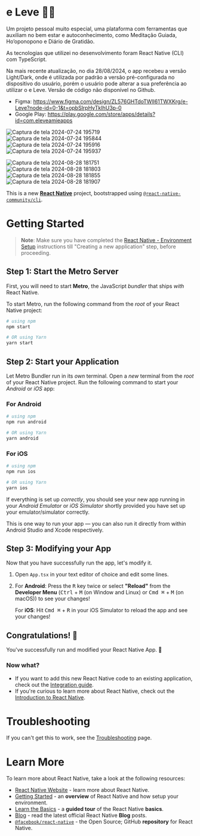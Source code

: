 # e Leve 🧘‍♀️

Um projeto pessoal muito especial, uma plataforma com ferramentas que auxiliam no bem estar e autoconhecimento, como Meditação Guiada, Ho’oponopono e Diário de Gratidão.

As tecnologias que utilizei no desenvolvimento foram React Native (CLI) com TypeScript.

Na mais recente atualização, no dia 28/08/2024, o app recebeu a versão Light/Dark, onde é utilizada por padrão a versão pré-configurada no dispositivo do usuário, porém o usuário pode alterar a sua preferência ao utilizar o e Leve. Versão de código não disponível no Github.

- Figma: https://www.figma.com/design/ZL576GHTdoTWll61TWXKrg/e-Leve?node-id=0-1&t=opbSlrpHyTkIhU3p-0
- Google Play: https://play.google.com/store/apps/details?id=com.eleveamieapps

![Captura de tela 2024-07-24 195719](https://github.com/user-attachments/assets/e3d3c2f2-4010-4783-bd4c-f58e6ed1d447)
![Captura de tela 2024-07-24 195844](https://github.com/user-attachments/assets/0440b03b-0d77-44a6-a5b7-b957aa71535c)
![Captura de tela 2024-07-24 195916](https://github.com/user-attachments/assets/668b79fd-d75a-49c8-a146-fd022f0870ed)
![Captura de tela 2024-07-24 195937](https://github.com/user-attachments/assets/59e35079-dcfd-430b-9833-efc512cb7fe6)

![Captura de tela 2024-08-28 181751](https://github.com/user-attachments/assets/b8e36f7c-0d24-48e0-9b8c-3c1ec05a8691)
![Captura de tela 2024-08-28 181803](https://github.com/user-attachments/assets/08d1a4b5-043c-44ee-986f-8ede6d5462cc)
![Captura de tela 2024-08-28 181855](https://github.com/user-attachments/assets/0e654242-a1a1-418d-902a-4e5ca88d60bd)
![Captura de tela 2024-08-28 181907](https://github.com/user-attachments/assets/513dc3d0-a795-4369-8324-7c25f319b111)




This is a new [**React Native**](https://reactnative.dev) project, bootstrapped using [`@react-native-community/cli`](https://github.com/react-native-community/cli).

# Getting Started

>**Note**: Make sure you have completed the [React Native - Environment Setup](https://reactnative.dev/docs/environment-setup) instructions till "Creating a new application" step, before proceeding.

## Step 1: Start the Metro Server

First, you will need to start **Metro**, the JavaScript _bundler_ that ships _with_ React Native.

To start Metro, run the following command from the _root_ of your React Native project:

```bash
# using npm
npm start

# OR using Yarn
yarn start
```

## Step 2: Start your Application

Let Metro Bundler run in its _own_ terminal. Open a _new_ terminal from the _root_ of your React Native project. Run the following command to start your _Android_ or _iOS_ app:

### For Android

```bash
# using npm
npm run android

# OR using Yarn
yarn android
```

### For iOS

```bash
# using npm
npm run ios

# OR using Yarn
yarn ios
```

If everything is set up _correctly_, you should see your new app running in your _Android Emulator_ or _iOS Simulator_ shortly provided you have set up your emulator/simulator correctly.

This is one way to run your app — you can also run it directly from within Android Studio and Xcode respectively.

## Step 3: Modifying your App

Now that you have successfully run the app, let's modify it.

1. Open `App.tsx` in your text editor of choice and edit some lines.
2. For **Android**: Press the <kbd>R</kbd> key twice or select **"Reload"** from the **Developer Menu** (<kbd>Ctrl</kbd> + <kbd>M</kbd> (on Window and Linux) or <kbd>Cmd ⌘</kbd> + <kbd>M</kbd> (on macOS)) to see your changes!

   For **iOS**: Hit <kbd>Cmd ⌘</kbd> + <kbd>R</kbd> in your iOS Simulator to reload the app and see your changes!

## Congratulations! :tada:

You've successfully run and modified your React Native App. :partying_face:

### Now what?

- If you want to add this new React Native code to an existing application, check out the [Integration guide](https://reactnative.dev/docs/integration-with-existing-apps).
- If you're curious to learn more about React Native, check out the [Introduction to React Native](https://reactnative.dev/docs/getting-started).

# Troubleshooting

If you can't get this to work, see the [Troubleshooting](https://reactnative.dev/docs/troubleshooting) page.

# Learn More

To learn more about React Native, take a look at the following resources:

- [React Native Website](https://reactnative.dev) - learn more about React Native.
- [Getting Started](https://reactnative.dev/docs/environment-setup) - an **overview** of React Native and how setup your environment.
- [Learn the Basics](https://reactnative.dev/docs/getting-started) - a **guided tour** of the React Native **basics**.
- [Blog](https://reactnative.dev/blog) - read the latest official React Native **Blog** posts.
- [`@facebook/react-native`](https://github.com/facebook/react-native) - the Open Source; GitHub **repository** for React Native.
